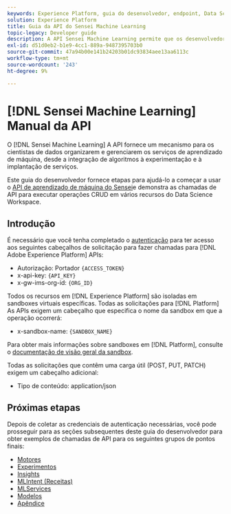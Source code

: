```yaml
---
keywords: Experience Platform, guia do desenvolvedor, endpoint, Data Science Workspace, tópicos populares, data science workspace, ciência de dados
solution: Experience Platform
title: Guia da API do Sensei Machine Learning
topic-legacy: Developer guide
description: A API Sensei Machine Learning permite que os desenvolvedores executem operações CRUD em vários recursos do Data Science Workspace. Siga este manual para saber como executar operações importantes usando a API.
exl-id: d51d0eb2-b1e9-4cc1-889a-9487395703b0
source-git-commit: 47a94b00e141b24203b01dc93834aee13aa6113c
workflow-type: tm+mt
source-wordcount: '243'
ht-degree: 9%

---
```


# [!DNL Sensei Machine Learning] Manual da API

O [!DNL Sensei Machine Learning] A API fornece um mecanismo para os cientistas de dados organizarem e gerenciarem os serviços de aprendizado de máquina, desde a integração de algoritmos à experimentação e à implantação de serviços.

Este guia do desenvolvedor fornece etapas para ajudá-lo a começar a usar o [API de aprendizado de máquina do Sensei](https://www.adobe.io/apis/experienceplatform/home/api-reference.html#!acpdr/swagger-specs/sensei-ml-api.yaml)e demonstra as chamadas de API para executar operações CRUD em vários recursos do Data Science Workspace.

## Introdução

É necessário que você tenha completado o [autenticação](https://www.adobe.com/go/platform-api-authentication-en) para ter acesso aos seguintes cabeçalhos de solicitação para fazer chamadas para [!DNL Adobe Experience Platform] APIs:

* Autorização: Portador `{ACCESS_TOKEN}`
* x-api-key: `{API_KEY}`
* x-gw-ims-org-id: `{ORG_ID}`

Todos os recursos em [!DNL Experience Platform] são isoladas em sandboxes virtuais específicas. Todas as solicitações para [!DNL Platform] As APIs exigem um cabeçalho que especifica o nome da sandbox em que a operação ocorrerá:

* x-sandbox-name: `{SANDBOX_NAME}`

Para obter mais informações sobre sandboxes em [!DNL Platform], consulte o [documentação de visão geral da sandbox](../../sandboxes/home.md).

Todas as solicitações que contêm uma carga útil (POST, PUT, PATCH) exigem um cabeçalho adicional:

* Tipo de conteúdo: application/json

## Próximas etapas

Depois de coletar as credenciais de autenticação necessárias, você pode prosseguir para as seções subsequentes deste guia do desenvolvedor para obter exemplos de chamadas de API para os seguintes grupos de pontos finais:

* [Motores](./engines.md)
* [Experimentos](./experiments.md)
* [Insights](./insights.md)
* [MLIntent (Receitas)](./mlinstances.md)
* [MLServices](./mlservices.md)
* [Modelos](./models.md)
* [Apêndice](./appendix.md)
